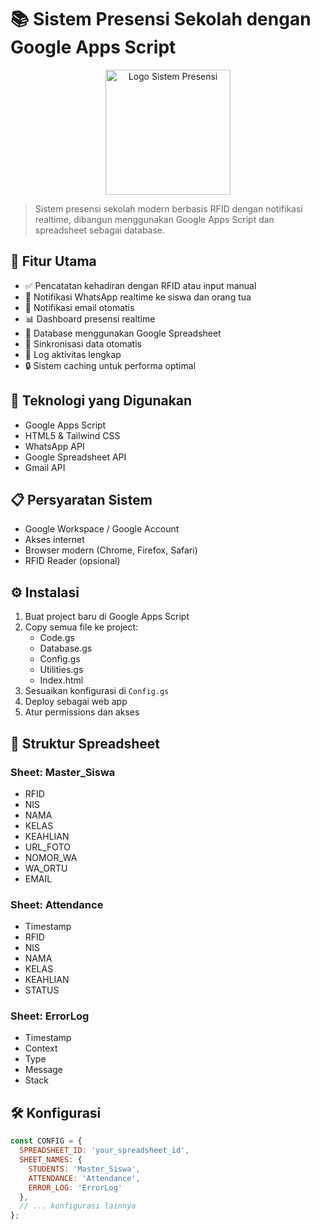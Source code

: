 # 📚 Sistem Presensi Sekolah dengan Google Apps Script

<p align="center">
  <img src="https://blog.classy.id/upload/gambar_berita/df884a028c6d155345ed5fed50814970_20241029134256.png" alt="Logo Sistem Presensi" width="200"/>
</p>

> Sistem presensi sekolah modern berbasis RFID dengan notifikasi realtime, dibangun menggunakan Google Apps Script dan spreadsheet sebagai database.

## 🌟 Fitur Utama

- ✅ Pencatatan kehadiran dengan RFID atau input manual
- 📱 Notifikasi WhatsApp realtime ke siswa dan orang tua
- 📧 Notifikasi email otomatis
- 📊 Dashboard presensi realtime
- 💾 Database menggunakan Google Spreadsheet
- 🔄 Sinkronisasi data otomatis
- 📝 Log aktivitas lengkap
- 🔒 Sistem caching untuk performa optimal

## 🚀 Teknologi yang Digunakan

- Google Apps Script
- HTML5 & Tailwind CSS
- WhatsApp API
- Google Spreadsheet API
- Gmail API

## 📋 Persyaratan Sistem

- Google Workspace / Google Account
- Akses internet
- Browser modern (Chrome, Firefox, Safari)
- RFID Reader (opsional)

## ⚙️ Instalasi

1. Buat project baru di Google Apps Script
2. Copy semua file ke project:
   - Code.gs
   - Database.gs
   - Config.gs
   - Utilities.gs
   - Index.html
3. Sesuaikan konfigurasi di `Config.gs`
4. Deploy sebagai web app
5. Atur permissions dan akses

## 📖 Struktur Spreadsheet

### Sheet: Master_Siswa
- RFID
- NIS
- NAMA
- KELAS
- KEAHLIAN
- URL_FOTO
- NOMOR_WA
- WA_ORTU
- EMAIL

### Sheet: Attendance
- Timestamp
- RFID
- NIS
- NAMA
- KELAS
- KEAHLIAN
- STATUS

### Sheet: ErrorLog
- Timestamp
- Context
- Type
- Message
- Stack

## 🛠️ Konfigurasi

```javascript
const CONFIG = {
  SPREADSHEET_ID: 'your_spreadsheet_id',
  SHEET_NAMES: {
    STUDENTS: 'Master_Siswa',
    ATTENDANCE: 'Attendance',
    ERROR_LOG: 'ErrorLog'
  },
  // ... konfigurasi lainnya
};
